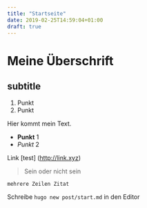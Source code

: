 ```yaml
---
title: "Startseite"
date: 2019-02-25T14:59:04+01:00
draft: true
---
```




# Meine Überschrift
## subtitle
1) Punkt
2) Punkt

Hier kommt mein Text.
* **Punkt** 1
* *Punkt* 2

Link [test] (http://link.xyz)


> Sein oder nicht sein

    mehrere Zeilen Zitat


Schreibe `hugo new post/start.md` in den Editor